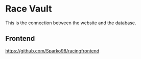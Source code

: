 # Race Vault
This is the connection between the website and the database.

## Frontend
https://github.com/Sparko98/racingfrontend
